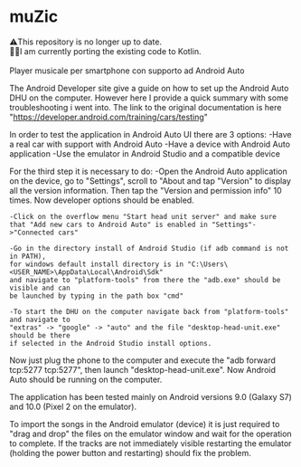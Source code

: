 # muZic
⚠️This repository is no longer up to date.<br/>
🧑‍🔧I am currently porting the existing code to Kotlin.<br/>
<br/>
Player musicale per smartphone con supporto ad Android Auto

The Android Developer site give a guide on how to set up the Android Auto DHU on 
the computer. However here I provide a quick summary with some troubleshooting i went into.
The link to the original documentation is here "https://developer.android.com/training/cars/testing"

In order to test the application in Android Auto UI there are 3 options:
	-Have a real car with support with Android Auto
	-Have a device with Android Auto application
	-Use the emulator in Android Studio and a compatible device

For the third step it is necessary to do:
	-Open the Android Auto application on the device, go to
	"Settings", scroll to "About and tap "Version" to display all the 
	version information. Then tap the "Version and permission info"
	10 times. Now developer options should be enabled. 
	
	-Click on the overflow menu "Start head unit server" and make sure
	that "Add new cars to Android Auto" is enabled in "Settings"->"Connected cars"

	-Go in the directory install of Android Studio (if adb command is not in PATH),
	for windows default install directory is in "C:\Users\<USER_NAME>\AppData\Local\Android\Sdk"
	and navigate to "platform-tools" from there the "adb.exe" should be visible and can
	be launched by typing in the path box "cmd"

	-To start the DHU on the computer navigate back from "platform-tools" and navigate to
	"extras" -> "google" -> "auto" and the file "desktop-head-unit.exe" should be there 
	if selected in the Android Studio install options.

Now just plug the phone to the computer and execute the "adb forward tcp:5277 tcp:5277", 
then launch "desktop-head-unit.exe". Now Android Auto should be running on the computer.

The application has been tested mainly on Android versions 9.0 (Galaxy S7) and 10.0 (Pixel 2 on the emulator). 

To import the songs in the Android emulator (device) it is just required 
to "drag and drop" the files on the emulator window and wait for the operation to complete. 
If the tracks are not immediately visible restarting the emulator 
(holding the power button and restarting) should fix the problem.
